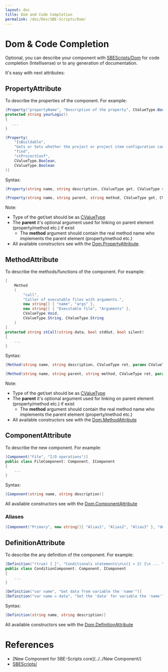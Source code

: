 ```yaml
---
layout: doc
title: Dom and Code Completion
permalink: /doc/Dev/SBE-Scripts/Dom/
---
```


# Dom & Code Completion

Optional, you can describe your component with [SBEScripts/Dom](https://github.com/3F/vsSolutionBuildEvent/tree/master/vsSolutionBuildEvent/SBEScripts/Dom) for code completion (Intellisense) or to any generation of documentation.

It's easy with next attributes:

## PropertyAttribute

To describe the properties of the component. For example:

```csharp
[Property("propertyName", "Description of the property", CValueType.Boolean, CValueType.Boolean)]
protected string yourLogic()
{
   ...
}
```

```csharp
[Property(
    "IsBuildable", 
    "Gets or Sets whether the project or project item configuration can be built.", 
    "find", 
    "stProjectConf", 
    CValueType.Boolean, 
    CValueType.Boolean
)]
```


Syntax:

```csharp
[Property(string name, string description, CValueType get, CValueType set)]
```

```csharp
[Property(string name, string parent, string method, CValueType get, CValueType set)]
```


Note:

* Type of the get/set should be as [CValueType](https://github.com/3F/vsSolutionBuildEvent/blob/master/vsSolutionBuildEvent/SBEScripts/CValueType.cs)
* The **parent** it's optional argument used for linking on parent element (property/method etc.) if exist
    * The **method** argument should contain the real method name who implements the parent element (property/method etc.) 
* All available constructors see with the [Dom.PropertyAttribute](https://github.com/3F/vsSolutionBuildEvent/blob/master/vsSolutionBuildEvent/SBEScripts/Dom/PropertyAttribute.cs).

## MethodAttribute

To describe the methods/functions of the component. For example:


```csharp
[
    Method
    (
        "call", 
        "Caller of executable files with arguments.", 
        new string[] { "name", "args" }, 
        new string[] { "Executable file", "Arguments" }, 
        CValueType.Void, 
        CValueType.String, CValueType.String
    )
]
protected string stCall(string data, bool stdOut, bool silent)
{
    ...
}
```

Syntax:

```csharp
[Method(string name, string description, CValueType ret, params CValueType[] args)]
```

```csharp
[Method(string name, string parent, string method, CValueType ret, params CValueType[] args)]
```

Note:

* Type of the get/set should be as [CValueType](https://github.com/3F/vsSolutionBuildEvent/blob/master/vsSolutionBuildEvent/SBEScripts/CValueType.cs)
* The **parent** it's optional argument used for linking on parent element (property/method etc.) if exist
    * The **method** argument should contain the real method name who implements the parent element (property/method etc.) 
* All available constructors see with the [Dom.MethodAttribute](https://github.com/3F/vsSolutionBuildEvent/blob/master/vsSolutionBuildEvent/SBEScripts/Dom/MethodAttribute.cs)

## ComponentAttribute

To describe the new component. For example:

```csharp
[Component("File", "I/O operations")]
public class FileComponent: Component, IComponent
{
    ...
}
```
Syntax:

```csharp
[Component(string name, string description)]
```

All available constructors see with the [Dom.ComponentAttribute](https://github.com/3F/vsSolutionBuildEvent/blob/master/vsSolutionBuildEvent/SBEScripts/Dom/ComponentAttribute.cs)

### Aliases

```csharp
[Component("Primary", new string[]{ "Alias1", "Alias2", "Alias3" }, "description")]
```

## DefinitionAttribute

To describe the any definition of the component. For example:

```csharp
[Definition("(true) { }", "Conditionals statements\n\n(1 > 2) {\n ... \n}")]
public class ConditionComponent: Component, IComponent
{
    ...
}
```

```csharp
[Definition("var name", "Get data from variable the 'name'")]
[Definition("var name = data", "Set the 'data' for variable the 'name'")]
```

Syntax:

```csharp
[Definition(string name, string description)]
```

All available constructors see with the [Dom.DefinitionAttribute](https://github.com/3F/vsSolutionBuildEvent/blob/master/vsSolutionBuildEvent/SBEScripts/Dom/DefinitionAttribute.cs)

# References

* [New Component for SBE-Scripts core](../../New Component/)
* [SBEScripts/](https://github.com/3F/vsSolutionBuildEvent/tree/master/vsSolutionBuildEvent/SBEScripts)